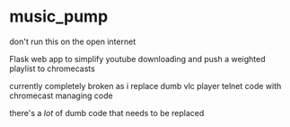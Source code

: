 # music_pump

don't run this on the open internet

Flask web app to simplify youtube downloading and push a weighted playlist to chromecasts

currently completely broken as i replace dumb vlc player telnet code with chromecast managing code

there's a *lot* of dumb code that needs to be replaced


